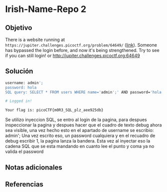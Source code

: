 # Irish-Name-Repo 2

## Objetivo
There is a website running at `https://jupiter.challenges.picoctf.org/problem/64649/` ([link](https://jupiter.challenges.picoctf.org/problem/64649/)). Someone has bypassed the login before, and now it's being strengthened. Try to see if you can still login! or http://jupiter.challenges.picoctf.org:64649
## Solución
```bash
username: admin';
password: hola
SQL query: SELECT * FROM users WHERE name='admin';' AND password='hola'

# Logged in!

Your flag is: picoCTF{m0R3_SQL_plz_aee925db}
```

Se utilizo inyeccion SQL, se entro al login de la pagina, para despues inspeccionar la pagina y despues hacer que el cuadro de texto debug ahora sea visible, una vez hecho esto en el apartado de username se escribio: admin';
Una vez escrito eso, un password cualquiera y en el recuadro de debug escribir 1, la pagina lanza la bandera. Esta vez al inyectar eso la cadena SQL que se esta mandando en cuanto lee el punto y coma ya no valida el password

## Notas adicionales


## Referencias